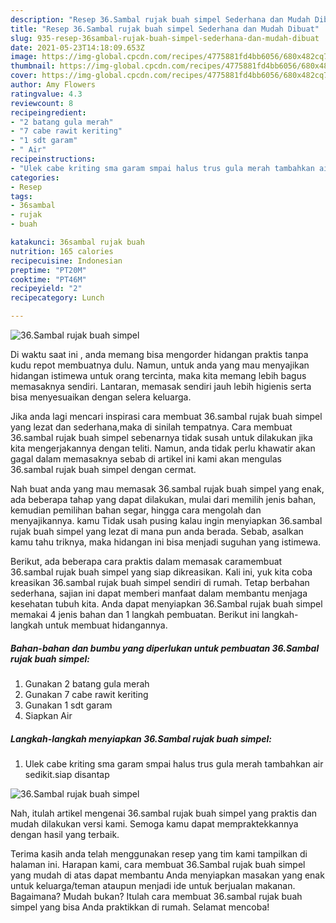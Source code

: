 ```yaml
---
description: "Resep 36.Sambal rujak buah simpel Sederhana dan Mudah Dibuat"
title: "Resep 36.Sambal rujak buah simpel Sederhana dan Mudah Dibuat"
slug: 935-resep-36sambal-rujak-buah-simpel-sederhana-dan-mudah-dibuat
date: 2021-05-23T14:18:09.653Z
image: https://img-global.cpcdn.com/recipes/4775881fd4bb6056/680x482cq70/36sambal-rujak-buah-simpel-foto-resep-utama.jpg
thumbnail: https://img-global.cpcdn.com/recipes/4775881fd4bb6056/680x482cq70/36sambal-rujak-buah-simpel-foto-resep-utama.jpg
cover: https://img-global.cpcdn.com/recipes/4775881fd4bb6056/680x482cq70/36sambal-rujak-buah-simpel-foto-resep-utama.jpg
author: Amy Flowers
ratingvalue: 4.3
reviewcount: 8
recipeingredient:
- "2 batang gula merah"
- "7 cabe rawit keriting"
- "1 sdt garam"
- " Air"
recipeinstructions:
- "Ulek cabe kriting sma garam smpai halus trus gula merah tambahkan air sedikit.siap disantap"
categories:
- Resep
tags:
- 36sambal
- rujak
- buah

katakunci: 36sambal rujak buah 
nutrition: 165 calories
recipecuisine: Indonesian
preptime: "PT20M"
cooktime: "PT46M"
recipeyield: "2"
recipecategory: Lunch

---
```



![36.Sambal rujak buah simpel](https://img-global.cpcdn.com/recipes/4775881fd4bb6056/680x482cq70/36sambal-rujak-buah-simpel-foto-resep-utama.jpg)

Di waktu  saat ini , anda memang bisa mengorder hidangan praktis tanpa kudu repot membuatnya dulu. Namun, untuk anda yang mau menyajikan hidangan istimewa untuk orang tercinta, maka kita memang lebih bagus memasaknya sendiri. Lantaran, memasak sendiri jauh lebih higienis serta bisa menyesuaikan dengan selera keluarga.

Jika anda lagi mencari inspirasi cara membuat 36.sambal rujak buah simpel yang lezat dan sederhana,maka di sinilah tempatnya. Cara membuat 36.sambal rujak buah simpel  sebenarnya tidak susah untuk dilakukan jika kita mengerjakannya dengan teliti. Namun, anda tidak perlu khawatir akan gagal dalam memasaknya 
sebab di artikel ini kami akan mengulas 36.sambal rujak buah simpel dengan cermat.  



Nah buat anda yang mau memasak 36.sambal rujak buah simpel yang enak, ada beberapa tahap yang dapat dilakukan, mulai dari memilih jenis bahan, kemudian pemilihan bahan segar, hingga cara mengolah dan menyajikannya. kamu Tidak usah pusing kalau ingin menyiapkan 36.sambal rujak buah simpel yang lezat di mana pun anda berada. Sebab, asalkan kamu  tahu triknya, maka hidangan ini bisa menjadi suguhan yang istimewa.

Berikut, ada beberapa cara praktis  dalam memasak caramembuat 36.sambal rujak buah simpel yang siap dikreasikan. Kali ini, yuk kita coba kreasikan 36.sambal rujak buah simpel sendiri di rumah. Tetap berbahan sederhana, sajian ini dapat memberi manfaat dalam membantu menjaga kesehatan tubuh kita. Anda dapat menyiapkan 36.Sambal rujak buah simpel memakai 4 jenis bahan dan 1 langkah pembuatan. Berikut ini langkah-langkah untuk membuat hidangannya.

<!--inarticleads1-->

##### Bahan-bahan dan bumbu yang diperlukan untuk pembuatan 36.Sambal rujak buah simpel:

1. Gunakan 2 batang gula merah
1. Gunakan 7 cabe rawit keriting
1. Gunakan 1 sdt garam
1. Siapkan  Air




<!--inarticleads2-->

##### Langkah-langkah menyiapkan 36.Sambal rujak buah simpel:

1. Ulek cabe kriting sma garam smpai halus trus gula merah tambahkan air sedikit.siap disantap
<img src="https://img-global.cpcdn.com/steps/3f1f79f338ae3184/160x128cq70/36sambal-rujak-buah-simpel-langkah-memasak-1-foto.jpg" alt="36.Sambal rujak buah simpel">



Nah, itulah artikel mengenai  36.sambal rujak buah simpel  yang praktis dan mudah dilakukan versi kami. Semoga kamu dapat mempraktekkannya dengan hasil yang terbaik. 

Terima kasih anda telah menggunakan resep yang tim kami tampilkan di halaman ini. Harapan kami, cara membuat  36.Sambal rujak buah simpel yang mudah di atas dapat membantu Anda menyiapkan masakan yang enak untuk keluarga/teman ataupun menjadi ide untuk berjualan makanan. Bagaimana? Mudah bukan? Itulah cara membuat 36.sambal rujak buah simpel yang bisa Anda praktikkan di rumah. Selamat mencoba!

